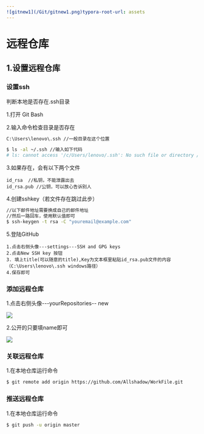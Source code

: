 ```yaml
---
![gitnew1](/Git/gitnew1.png)typora-root-url: assets
---
```


# 远程仓库

## 1.设置远程仓库

### 设置ssh

判断本地是否存在.ssh目录

1.打开 Git Bash

2.输入命令检查目录是否存在

```bash
C:\Users\lenovo\.ssh //一般目录在这个位置

$ ls -al ~/.ssh //输入如下代码
# ls: cannot access '/c/Users/lenovo/.ssh': No such file or directory //返回此说明没有这个目录
```

3.如果存在，会有以下两个文件

```
id_rsa  //私钥，不能泄露出去
id_rsa.pub //公钥，可以放心告诉别人
```

4.创建sshkey（若文件存在跳过此步）

```bash
//以下邮件地址需要换成自己的邮件地址
//然后一路回车，使用默认值即可
$ ssh-keygen -t rsa -C "youremail@example.com"
```

5.登陆GitHub

```
1.点击右侧头像---settings---SSH and GPG keys
2.点击New SSH key 按钮
3. 填上title(可以随意的title),Key为文本框里粘贴id_rsa.pub文件的内容（C:\Users\lenovo\.ssh windows路径）
4.保存即可
```

### 添加远程仓库

1.点击右侧头像---yourRepositories-- new

![](E:\WorkFile\assets\Git\gitnew1.png)

2.公开的只要填name即可

![](E:\WorkFile\assets\Git\gitnew2.png)

### 关联远程仓库

1.在本地仓库运行命令

```bash
$ git remote add origin https://github.com/Allshadow/WorkFile.git
```

### 推送远程仓库

1.在本地仓库运行命令

```bash
$ git push -u origin master
```


